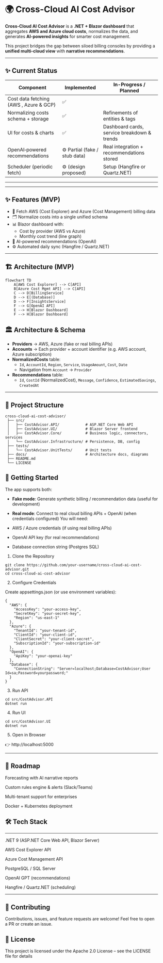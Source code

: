# 🌍 Cross-Cloud AI Cost Advisor

**Cross-Cloud AI Cost Advisor** is a **.NET + Blazor dashboard** that aggregates **AWS and Azure cloud costs**, normalizes the data, and generates **AI-powered insights** for smarter cost management.  

This project bridges the gap between siloed billing consoles by providing a **unified multi-cloud view** with **narrative recommendations**.

---

## ✨ Current Status

| Component | Implemented | In-Progress / Planned |
|---|---|---|
| Cost data fetching (AWS , Azure & GCP) | ✅ | |
| Normalizing costs schema + storage | ✅ | Refinements of entities & tags |
| UI for costs & charts | ✅ | Dashboard cards, service breakdown & trends |
| OpenAI‐powered recommendations | ⚙️ Partial (fake / stub data) | Real integration + recommendations stored |
| Scheduler (periodic fetch) | ⚙️ (design proposed) | Setup (Hangfire or Quartz.NET) |

---

---

## ✨ Features (MVP)

- 🔄 Fetch AWS (Cost Explorer) and Azure (Cost Management) billing data  
- 🗂 Normalize costs into a single unified schema  
- 📊 Blazor dashboard with:  
  - Cost by provider (AWS vs Azure)  
  - Monthly cost trend (line graph)  
- 🤖 AI-powered recommendations (OpenAI)  
- ⚙️ Automated daily sync (Hangfire / Quartz.NET)  

---

## 🏗️ Architecture (MVP)

```mermaid
flowchart TD
    A[AWS Cost Explorer] --> C[API]
    B[Azure Cost Mgmt API] --> C[API]
    C --> D[BillingService]
    D --> E[(Database)]
    D --> F[InsightsService]
    F --> G[OpenAI API]
    E --> H[Blazor Dashboard]
    F --> H[Blazor Dashboard]
```
## 🏛 Architecture & Schema

- **Providers** → AWS, Azure (fake or real billing APIs)  
- **Accounts** → Each provider + account identifier (e.g. AWS account, Azure subscription)  
- **NormalizedCosts** table:  
  - `Id`, `AccountId`, `Region`, `Service`, `UsageAmount`, `Cost`, `Date`  
  - Navigation from `Account` → `Provider`  
- **Recommendations** table:  
  - `Id`, `CostId` (NormalizedCost), `Message`, `Confidence`, `EstimatedSavings`, `CreatedAt`

---
## 📂 Project Structure

```
cross-cloud-ai-cost-advisor/
 ├── src/
 │   ├── CostAdvisor.API/            # ASP.NET Core Web API
 │   ├── CostAdvisor.UI/             # Blazor Server frontend
 │   ├── CostAdvisor.Core/           # Business logic, connectors, services
 │   └── CostAdvisor.Infrastructure/ # Persistence, DB, config
 ├── tests/
 │   └── CostAdvisor.UnitTests/      # Unit tests
 ├── docs/                           # Architecture docs, diagrams
 ├── README.md
 └── LICENSE
```

## 🚀 Getting Started

The app supports both:

- **Fake mode**: Generate synthetic billing / recommendation data (useful for development)  
- **Real mode**: Connect to real cloud billing APIs + OpenAI (when credentials configured)
You will need:

- AWS / Azure credentials (if using real billing APIs)  
- OpenAI API key (for real recommendations)  
- Database connection string (Postgres SQL)

1. Clone the Repository
```
git clone https://github.com/your-username/cross-cloud-ai-cost-advisor.git
cd cross-cloud-ai-cost-advisor
```

2. Configure Credentials

Create appsettings.json (or use environment variables):
```
{
  "AWS": {
    "AccessKey": "your-access-key",
    "SecretKey": "your-secret-key",
    "Region": "us-east-1"
  },
  "Azure": {
    "TenantId": "your-tenant-id",
    "ClientId": "your-client-id",
    "ClientSecret": "your-client-secret",
    "SubscriptionId": "your-subscription-id"
  },
  "OpenAI": {
    "ApiKey": "your-openai-key"
  },
  "Database": {
    "ConnectionString": "Server=localhost;Database=CostAdvisor;User Id=sa;Password=yourpassword;"
  }
}
```
3. Run API
```
cd src/CostAdvisor.API
dotnet run
```

4. Run UI
```
cd src/CostAdvisor.UI
dotnet run
```
5. Open in Browser

👉 http://localhost:5000

---

## 🔄 Roadmap

 Forecasting with AI narrative reports

 Custom rules engine & alerts (Slack/Teams)

 Multi-tenant support for enterprises

 Docker + Kubernetes deployment


## 🛠 Tech Stack

---

.NET 9 (ASP.NET Core Web API, Blazor Server)

AWS Cost Explorer API

Azure Cost Management API

PostgreSQL / SQL Server

OpenAI GPT (recommendations)

Hangfire / Quartz.NET (scheduling)

---

## 🤝 Contributing

Contributions, issues, and feature requests are welcome!
Feel free to open a PR or create an issue.

## 📜 License

This project is licensed under the Apache 2.0 License – see the LICENSE file for details
